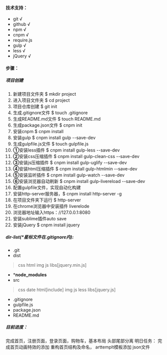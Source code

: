#### 技术支持：
- git √
- github √
- npm √
- cnpm √
- require.js
- gulp √
- less √
- jQuery √
#### 步骤：
##### 项目创建

1. 新建项目文件夹 $ mkdir project
1. 进入项目文件夹 $ cd project
1. 项目仓库创建 $ git init
1. 生成.gitignore文件 $ touch .gitignore
1. 生成README.md文件 $ touch README.md
1. 生成package.json文件 $ cnpm init
1. 安装cnpm $ cnpm install
1. 安装gulp $ cnpm install gulp --save-dev
1. 生成gulpfile.js文件 $ touch gulpfile.js
1. **①**安装less插件 $ cnpm install gulp-less --save-dev 
1. **②**安装css压缩插件 $ cnpm install gulp-clean-css --save-dev
1. **③**安装js压缩插件 $ cnpm install gulp-uglify --save-dev
1. **④**安装html压缩插件 $ cnpm install gulp-htmlmin --save-dev
1. **⑤**安装监听插件 $ cnpm install gulp-watch --save-dev 
1. **⑥**安装浏览器自动刷新 $ cnpm install gulp-livereload --save-dev
1. 配置gulpfile文件，实现自动化构建
1. 安装http-server服务器，$ cnpm install http-server -g
1. 在项目文件夹下运行 $ http-server
1. 在chrome浏览器中安装插件 liverelode 
1. 浏览器地址输入https：//127.0.0.1:8080
1. 安装sublime插件auto save 
1. 安装jQuery $ cnpm install jquery 
 

##### dir-list(*星标文件在.gitignore内):
- .git
- dist

> css
> html
> img
> js
> libs[jquery.min.js]


- ***node_modules**
- src


> css
> date
> html[include]
> img
> js
> less
> libs[jquery.js]

- .gitignore
- gulpfile.js
- package.json
- README.md

##### 目前进度：

完成首页，注册页面，登录页面，购物车，基本布局
头部尾部分离
明日任务：
完成首页动画特效的添加
重构首页结构及命名，
arttemplt模板添加
json文件